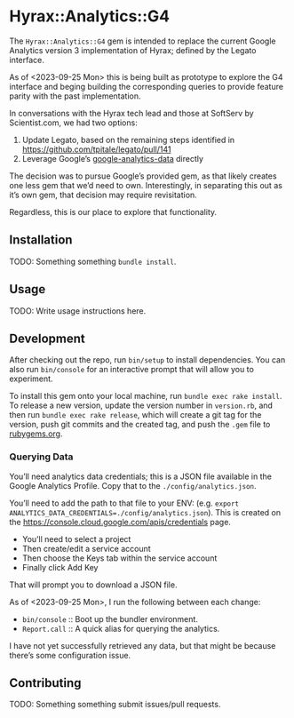 # Hyrax::Analytics::G4

The `Hyrax::Analytics::G4` gem is intended to replace the current Google Analytics version 3 implementation of Hyrax; defined by the Legato interface.

As of <2023-09-25 Mon> this is being built as prototype to explore the G4 interface and beging building the corresponding queries to provide feature parity with the past implementation.

In conversations with the Hyrax tech lead and those at SoftServ by Scientist.com, we had two options:

1. Update Legato, based on the remaining steps identified in https://github.com/tpitale/legato/pull/141
2. Leverage Google’s [google-analytics-data](https://rubygems.org/gems/google-analytics-data) directly

The decision was to pursue Google’s provided gem, as that likely creates one less gem that we’d need to own.  Interestingly, in separating this out as it’s own gem, that decision may require revisitation.

Regardless, this is our place to explore that functionality.

## Installation

TODO: Something something `bundle install`.

## Usage

TODO: Write usage instructions here.

## Development

After checking out the repo, run `bin/setup` to install dependencies. You can also run `bin/console` for an interactive prompt that will allow you to experiment.

To install this gem onto your local machine, run `bundle exec rake install`. To release a new version, update the version number in `version.rb`, and then run `bundle exec rake release`, which will create a git tag for the version, push git commits and the created tag, and push the `.gem` file to [rubygems.org](https://rubygems.org).

### Querying Data

You’ll need analytics data credentials; this is a JSON file available in the Google Analytics Profile.  Copy that to the `./config/analytics.json`.

You’ll need to add the path to that file to your ENV: (e.g. `export ANALYTICS_DATA_CREDENTIALS=./config/analytics.json`).  This is created on the https://console.cloud.google.com/apis/credentials page.

- You’ll need to select a project
- Then create/edit a service account
- Then choose the Keys tab within the service account
- Finally click Add Key

That will prompt you to download a JSON file.

As of <2023-09-25 Mon>, I run the following between each change:

- `bin/console` :: Boot up the bundler environment.
- `Report.call` :: A quick alias for querying the analytics.

I have not yet successfully retrieved any data, but that might be because there’s some configuration issue.


## Contributing

TODO: Something something submit issues/pull requests.
